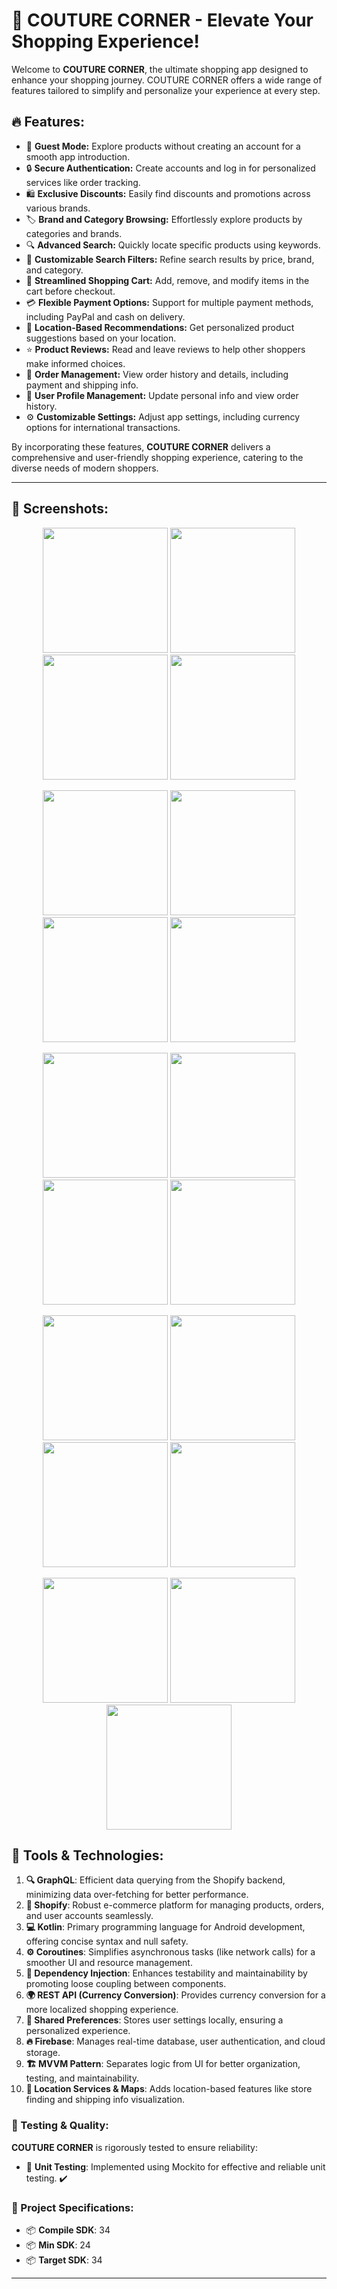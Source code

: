 # 🌟 COUTURE CORNER - Elevate Your Shopping Experience!

Welcome to **COUTURE CORNER**, the ultimate shopping app designed to enhance your shopping journey. COUTURE CORNER offers a wide range of features tailored to simplify and personalize your experience at every step.

## 🔥 Features:

- 📱 **Guest Mode:** Explore products without creating an account for a smooth app introduction.
- 🔒 **Secure Authentication:** Create accounts and log in for personalized services like order tracking.
- 🛍️ **Exclusive Discounts:** Easily find discounts and promotions across various brands.
- 🏷️ **Brand and Category Browsing:** Effortlessly explore products by categories and brands.
- 🔍 **Advanced Search:** Quickly locate specific products using keywords.
- 🎯 **Customizable Search Filters:** Refine search results by price, brand, and category.
- 🛒 **Streamlined Shopping Cart:** Add, remove, and modify items in the cart before checkout.
- 💳 **Flexible Payment Options:** Support for multiple payment methods, including PayPal and cash on delivery.
- 📍 **Location-Based Recommendations:** Get personalized product suggestions based on your location.
- ⭐ **Product Reviews:** Read and leave reviews to help other shoppers make informed choices.
- 📝 **Order Management:** View order history and details, including payment and shipping info.
- 👤 **User Profile Management:** Update personal info and view order history.
- ⚙️ **Customizable Settings:** Adjust app settings, including currency options for international transactions.

By incorporating these features, **COUTURE CORNER** delivers a comprehensive and user-friendly shopping experience, catering to the diverse needs of modern shoppers.

---

## 📸 Screenshots:

<p align="center">
  <img src="https://github.com/user-attachments/assets/09898033-3ee5-4033-92a3-afe8b5f33472" width="200" />
  <img src="https://github.com/user-attachments/assets/7322e1a8-ef42-4bdb-bdb7-8e2c678ecefd" width="200" />
  <img src="https://github.com/user-attachments/assets/2c64f7c7-2b75-4e64-8293-42e8e76d1112" width="200" />
  <img src="https://github.com/user-attachments/assets/54908301-47f7-47ad-83ac-237ecae091fd" width="200" />
</p>

<p align="center">
  <img src="https://github.com/user-attachments/assets/403e73a6-0dca-402e-bbfc-052d9862e41f" width="200" />
  <img src="https://github.com/user-attachments/assets/76a0fb8d-4a92-4268-bea0-72e72a869a62" width="200" />
  <img src="https://github.com/user-attachments/assets/7e901c06-ce42-48c9-aa77-d239ed18aad5" width="200" />
  <img src="https://github.com/user-attachments/assets/a7ba2529-1c57-440b-a412-1a8ad16f344b" width="200" />
</p>

<p align="center">
  <img src="https://github.com/user-attachments/assets/7520a0a0-a9f9-4eb9-9670-4b874992c4fd" width="200" />
  <img src="https://github.com/user-attachments/assets/5b0a2374-152f-49a5-8ddc-6e624c91776e" width="200" />
  <img src="https://github.com/user-attachments/assets/8e4be617-d183-4629-b1be-ab9099abbb92" width="200" />
  <img src="https://github.com/user-attachments/assets/dc261e1f-39be-4fbe-a46a-cf826f88e1cd" width="200" />
</p>

<p align="center">
  <img src="https://github.com/user-attachments/assets/e6e8b078-66b7-45cc-8a9c-3de8ab116e8d" width="200" />
  <img src="https://github.com/user-attachments/assets/cc10923f-465f-4a3a-9584-e5e8253883bc" width="200" />
  <img src="https://github.com/user-attachments/assets/8651fcde-22c5-40b2-9b3d-adcc28aa751f" width="200" />
  <img src="https://github.com/user-attachments/assets/33b67db8-7162-482f-a1b7-62aa9f8735c2" width="200" />
</p>

<p align="center">
  <img src="https://github.com/user-attachments/assets/0da411e3-a87c-4e17-81a2-e3ad5cc91e4b" width="200" />
  <img src="https://github.com/user-attachments/assets/90096b40-1387-499e-9fed-edb81653f4f3" width="200" />
  <img src="https://github.com/user-attachments/assets/f7f5fed0-7d17-499c-b231-5c46a82a2025" width="200" />
</p>

## 🔧 Tools & Technologies:

1. **🔍 GraphQL**: Efficient data querying from the Shopify backend, minimizing data over-fetching for better performance.  
2. **🛒 Shopify**: Robust e-commerce platform for managing products, orders, and user accounts seamlessly.  
3. **💻 Kotlin**: Primary programming language for Android development, offering concise syntax and null safety.  
4. **⚙️ Coroutines**: Simplifies asynchronous tasks (like network calls) for a smoother UI and resource management.  
5. **🔗 Dependency Injection**: Enhances testability and maintainability by promoting loose coupling between components.  
6. **🌍 REST API (Currency Conversion)**: Provides currency conversion for a more localized shopping experience.  
7. **💾 Shared Preferences**: Stores user settings locally, ensuring a personalized experience.  
8. **🔥 Firebase**: Manages real-time database, user authentication, and cloud storage.  
9. **🏗️ MVVM Pattern**: Separates logic from UI for better organization, testing, and maintainability.  
10. **📍 Location Services & Maps**: Adds location-based features like store finding and shipping info visualization.  

### 🧪 Testing & Quality:
**COUTURE CORNER** is rigorously tested to ensure reliability:

- 🧪 **Unit Testing**: Implemented using Mockito for effective and reliable unit testing. ✔️

### 🎯 Project Specifications:

- 📦 **Compile SDK**: 34  
- 📦 **Min SDK**: 24  
- 📦 **Target SDK**: 34

---

